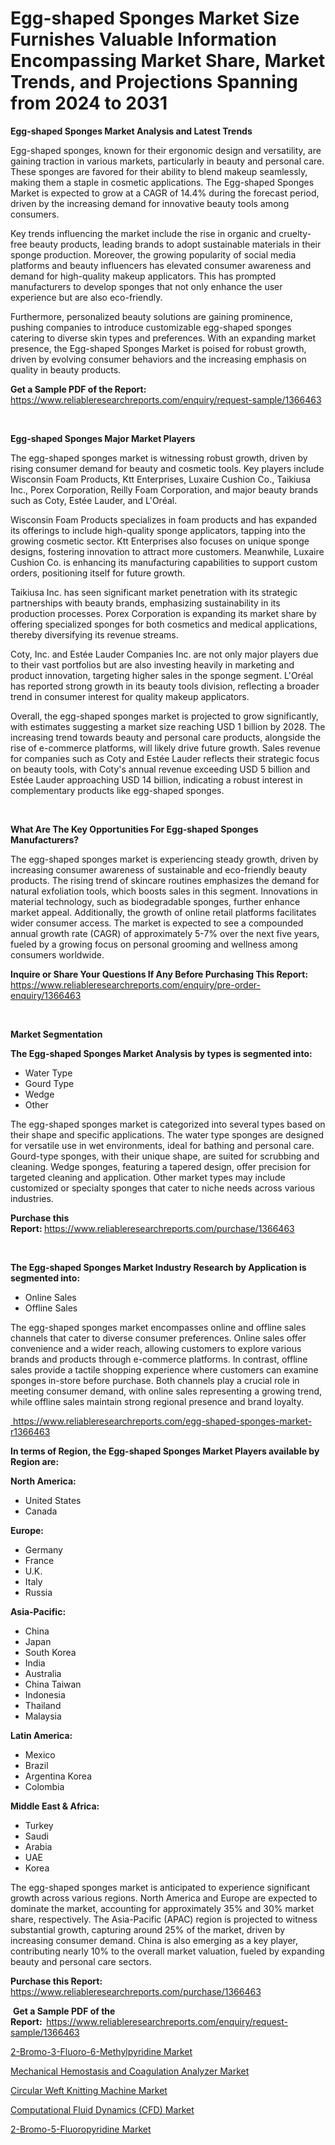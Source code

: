 <p><h1>Egg-shaped Sponges Market Size Furnishes Valuable Information Encompassing Market Share, Market Trends, and Projections Spanning from 2024 to 2031</h1></p><p><strong>Egg-shaped Sponges Market Analysis and Latest Trends</strong></p>
<p><p>Egg-shaped sponges, known for their ergonomic design and versatility, are gaining traction in various markets, particularly in beauty and personal care. These sponges are favored for their ability to blend makeup seamlessly, making them a staple in cosmetic applications. The Egg-shaped Sponges Market is expected to grow at a CAGR of 14.4% during the forecast period, driven by the increasing demand for innovative beauty tools among consumers.</p><p>Key trends influencing the market include the rise in organic and cruelty-free beauty products, leading brands to adopt sustainable materials in their sponge production. Moreover, the growing popularity of social media platforms and beauty influencers has elevated consumer awareness and demand for high-quality makeup applicators. This has prompted manufacturers to develop sponges that not only enhance the user experience but are also eco-friendly.</p><p>Furthermore, personalized beauty solutions are gaining prominence, pushing companies to introduce customizable egg-shaped sponges catering to diverse skin types and preferences. With an expanding market presence, the Egg-shaped Sponges Market is poised for robust growth, driven by evolving consumer behaviors and the increasing emphasis on quality in beauty products.</p></p>
<p><strong>Get a Sample PDF of the Report:&nbsp;</strong> <a href="https://www.reliableresearchreports.com/enquiry/request-sample/1366463">https://www.reliableresearchreports.com/enquiry/request-sample/1366463</a></p>
<p>&nbsp;</p>
<p><strong>Egg-shaped Sponges Major Market Players</strong></p>
<p><p>The egg-shaped sponges market is witnessing robust growth, driven by rising consumer demand for beauty and cosmetic tools. Key players include Wisconsin Foam Products, Ktt Enterprises, Luxaire Cushion Co., Taikiusa Inc., Porex Corporation, Reilly Foam Corporation, and major beauty brands such as Coty, Estée Lauder, and L'Oréal.</p><p>Wisconsin Foam Products specializes in foam products and has expanded its offerings to include high-quality sponge applicators, tapping into the growing cosmetic sector. Ktt Enterprises also focuses on unique sponge designs, fostering innovation to attract more customers. Meanwhile, Luxaire Cushion Co. is enhancing its manufacturing capabilities to support custom orders, positioning itself for future growth.</p><p>Taikiusa Inc. has seen significant market penetration with its strategic partnerships with beauty brands, emphasizing sustainability in its production processes. Porex Corporation is expanding its market share by offering specialized sponges for both cosmetics and medical applications, thereby diversifying its revenue streams.</p><p>Coty, Inc. and Estée Lauder Companies Inc. are not only major players due to their vast portfolios but are also investing heavily in marketing and product innovation, targeting higher sales in the sponge segment. L'Oréal has reported strong growth in its beauty tools division, reflecting a broader trend in consumer interest for quality makeup applicators.</p><p>Overall, the egg-shaped sponges market is projected to grow significantly, with estimates suggesting a market size reaching USD 1 billion by 2028. The increasing trend towards beauty and personal care products, alongside the rise of e-commerce platforms, will likely drive future growth. Sales revenue for companies such as Coty and Estée Lauder reflects their strategic focus on beauty tools, with Coty's annual revenue exceeding USD 5 billion and Estée Lauder approaching USD 14 billion, indicating a robust interest in complementary products like egg-shaped sponges.</p></p>
<p>&nbsp;</p>
<p><strong>What Are The Key Opportunities For Egg-shaped Sponges Manufacturers?</strong></p>
<p><p>The egg-shaped sponges market is experiencing steady growth, driven by increasing consumer awareness of sustainable and eco-friendly beauty products. The rising trend of skincare routines emphasizes the demand for natural exfoliation tools, which boosts sales in this segment. Innovations in material technology, such as biodegradable sponges, further enhance market appeal. Additionally, the growth of online retail platforms facilitates wider consumer access. The market is expected to see a compounded annual growth rate (CAGR) of approximately 5-7% over the next five years, fueled by a growing focus on personal grooming and wellness among consumers worldwide.</p></p>
<p><strong>Inquire or Share Your Questions If Any Before Purchasing This Report:</strong> <a href="https://www.reliableresearchreports.com/enquiry/pre-order-enquiry/1366463">https://www.reliableresearchreports.com/enquiry/pre-order-enquiry/1366463</a></p>
<p>&nbsp;</p>
<p><strong>Market Segmentation</strong></p>
<p><strong>The Egg-shaped Sponges Market Analysis by types is segmented into:</strong></p>
<p><ul><li>Water Type</li><li>Gourd Type</li><li>Wedge</li><li>Other</li></ul></p>
<p><p>The egg-shaped sponges market is categorized into several types based on their shape and specific applications. The water type sponges are designed for versatile use in wet environments, ideal for bathing and personal care. Gourd-type sponges, with their unique shape, are suited for scrubbing and cleaning. Wedge sponges, featuring a tapered design, offer precision for targeted cleaning and application. Other market types may include customized or specialty sponges that cater to niche needs across various industries.</p></p>
<p><strong>Purchase this Report:&nbsp;</strong><a href="https://www.reliableresearchreports.com/purchase/1366463">https://www.reliableresearchreports.com/purchase/1366463</a></p>
<p>&nbsp;</p>
<p><strong>The Egg-shaped Sponges Market Industry Research by Application is segmented into:</strong></p>
<p><ul><li>Online Sales</li><li>Offline Sales</li></ul></p>
<p><p>The egg-shaped sponges market encompasses online and offline sales channels that cater to diverse consumer preferences. Online sales offer convenience and a wider reach, allowing customers to explore various brands and products through e-commerce platforms. In contrast, offline sales provide a tactile shopping experience where customers can examine sponges in-store before purchase. Both channels play a crucial role in meeting consumer demand, with online sales representing a growing trend, while offline sales maintain strong regional presence and brand loyalty.</p></p>
<p><a href="https://www.reliableresearchreports.com/egg-shaped-sponges-market-r1366463">&nbsp;https://www.reliableresearchreports.com/egg-shaped-sponges-market-r1366463</a></p>
<p><strong>In terms of Region, the Egg-shaped Sponges Market Players available by Region are:</strong></p>
<p>
    <p> <strong> North America: </strong>
        <ul>
            <li>United States</li>
            <li>Canada</li>
        </ul>
        </p> 
    <p> <strong> Europe: </strong>
        <ul>
            <li>Germany</li>
            <li>France</li>
            <li>U.K.</li>
            <li>Italy</li>
            <li>Russia</li>
        </ul>
        </p> 
    <p> <strong> Asia-Pacific: </strong>
        <ul>
            <li>China</li>
            <li>Japan</li>
            <li>South Korea</li>
            <li>India</li>
            <li>Australia</li>
            <li>China Taiwan</li>
            <li>Indonesia</li>
            <li>Thailand</li>
            <li>Malaysia</li>
        </ul>
        </p> 
    <p> <strong> Latin America: </strong>
        <ul>
            <li>Mexico</li>
            <li>Brazil</li>
            <li>Argentina Korea</li>
            <li>Colombia</li>
        </ul>
        </p> 
    <p> <strong> Middle East & Africa: </strong>
        <ul>
            <li>Turkey</li>
            <li>Saudi</li>
            <li>Arabia</li>
            <li>UAE</li>
            <li>Korea</li>
        </ul>
    </p>
    </p>
<p><p>The egg-shaped sponges market is anticipated to experience significant growth across various regions. North America and Europe are expected to dominate the market, accounting for approximately 35% and 30% market share, respectively. The Asia-Pacific (APAC) region is projected to witness substantial growth, capturing around 25% of the market, driven by increasing consumer demand. China is also emerging as a key player, contributing nearly 10% to the overall market valuation, fueled by expanding beauty and personal care sectors.</p></p>
<p><strong>Purchase this Report: </strong><a href="https://www.reliableresearchreports.com/purchase/1366463">https://www.reliableresearchreports.com/purchase/1366463</a></p>
<p>&nbsp;<strong>Get a Sample PDF of the Report:&nbsp;&nbsp;</strong><a href="https://www.reliableresearchreports.com/enquiry/request-sample/1366463">https://www.reliableresearchreports.com/enquiry/request-sample/1366463</a></p>
<p><strong></strong></p>
<p><p><a href="https://issuu.com/reportprime-2/docs/2-bromo-3-fluoro-6-methylpyridine-m_5a79f1ca4efc43">2-Bromo-3-Fluoro-6-Methylpyridine Market</a></p><p><a href="https://github.com/hgf64gh/Market-Research-Report-List-1/blob/main/mechanical-hemostasis-and-coagulation-analyzer-market.md">Mechanical Hemostasis and Coagulation Analyzer Market</a></p><p><a href="https://www.linkedin.com/pulse/what-growth-opportunities-challenges-circular-weft-knitting-xk9je?trackingId=ee3%2BWbJURt%2BpClPJsZL80g%3D%3D">Circular Weft Knitting Machine Market</a></p><p><a href="https://www.linkedin.com/pulse/computational-fluid-dynamics-cfd-market-size-growing-cagr-142-jh9rf?trackingId=qaybmb%2BGR2WEgEcLAuA1nQ%3D%3D">Computational Fluid Dynamics (CFD) Market</a></p><p><a href="https://issuu.com/reportprime-2/docs/2-bromo-5-fluoropyridine-market-siz_56afde53093a69">2-Bromo-5-Fluoropyridine Market</a></p></p>